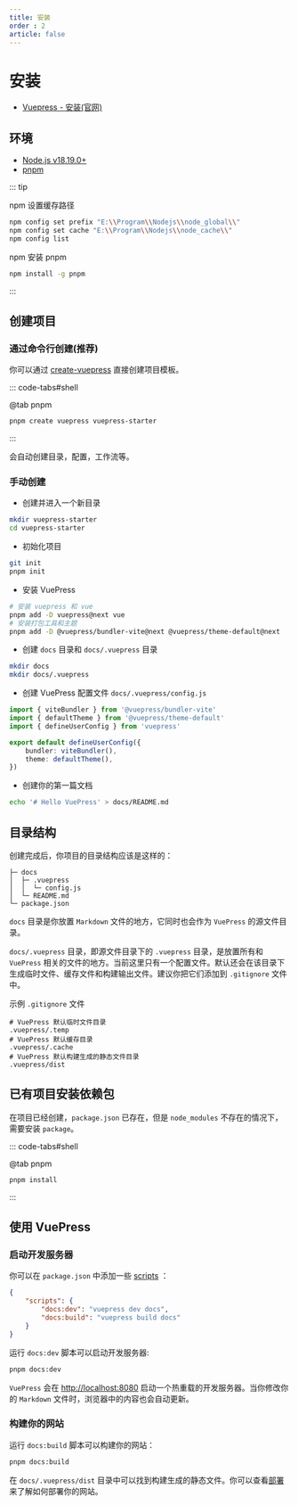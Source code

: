```yaml
---
title: 安装
order : 2
article: false
---
```


# 安装

* [Vuepress - 安装(官网)](https://vuepress.vuejs.org/zh/guide/getting-started.html)

## 环境

* [Node.js v18.19.0+](https://nodejs.org/)
* [pnpm](https://pnpm.io/zh/)

::: tip

npm 设置缓存路径

```bash
npm config set prefix "E:\\Program\\Nodejs\\node_global\\"
npm config set cache "E:\\Program\\Nodejs\\node_cache\\"
npm config list
```

npm 安装 pnpm

```bash
npm install -g pnpm
```
:::

## 创建项目

### 通过命令行创建(推荐)

你可以通过 [create-vuepress](https://www.npmjs.com/package/create-vuepress) 直接创建项目模板。

::: code-tabs#shell

@tab pnpm

```bash
pnpm create vuepress vuepress-starter
```

:::

会自动创建目录，配置，工作流等。

### 手动创建

- 创建并进入一个新目录

```bash
mkdir vuepress-starter
cd vuepress-starter
```

- 初始化项目

```bash
git init
pnpm init
```

- 安装 VuePress

```bash
# 安装 vuepress 和 vue
pnpm add -D vuepress@next vue
# 安装打包工具和主题
pnpm add -D @vuepress/bundler-vite@next @vuepress/theme-default@next
```

- 创建 `docs` 目录和 `docs/.vuepress` 目录

```bash
mkdir docs
mkdir docs/.vuepress
```

- 创建 VuePress 配置文件 `docs/.vuepress/config.js`

```ts
import { viteBundler } from '@vuepress/bundler-vite'
import { defaultTheme } from '@vuepress/theme-default'
import { defineUserConfig } from 'vuepress'

export default defineUserConfig({
    bundler: viteBundler(),
    theme: defaultTheme(),
})
```

- 创建你的第一篇文档

```bash
echo '# Hello VuePress' > docs/README.md
```

## 目录结构

创建完成后，你项目的目录结构应该是这样的：

```
├─ docs
│  ├─ .vuepress
│  │  └─ config.js
│  └─ README.md
└─ package.json
```

`docs` 目录是你放置 `Markdown` 文件的地方，它同时也会作为 `VuePress` 的源文件目录。

`docs/.vuepress` 目录，即源文件目录下的 `.vuepress` 目录，是放置所有和 `VuePress` 相关的文件的地方。当前这里只有一个配置文件。默认还会在该目录下生成临时文件、缓存文件和构建输出文件。建议你把它们添加到 `.gitignore` 文件中。

示例 `.gitignore` 文件

```
# VuePress 默认临时文件目录
.vuepress/.temp
# VuePress 默认缓存目录
.vuepress/.cache
# VuePress 默认构建生成的静态文件目录
.vuepress/dist
```

## 已有项目安装依赖包

在项目已经创建，`package.json` 已存在，但是 `node_modules` 不存在的情况下，需要安装 `package`。

::: code-tabs#shell

@tab pnpm
```bash
pnpm install
```

:::

## 使用 VuePress

### 启动开发服务器

你可以在 `package.json` 中添加一些 [scripts](https://classic.yarnpkg.com/zh-Hans/docs/package-json#toc-scripts) ：

```json
{
    "scripts": {
        "docs:dev": "vuepress dev docs",
        "docs:build": "vuepress build docs"
    }
}
```

运行 `docs:dev` 脚本可以启动开发服务器:

```bash
pnpm docs:dev
```

`VuePress` 会在 [http://localhost:8080](http://localhost:8080) 启动一个热重载的开发服务器。当你修改你的 `Markdown` 文件时，浏览器中的内容也会自动更新。

### 构建你的网站

运行 `docs:build` 脚本可以构建你的网站：

```bash
pnpm docs:build
```

在 `docs/.vuepress/dist` 目录中可以找到构建生成的静态文件。你可以查看[部署](./Deployment.md)来了解如何部署你的网站。